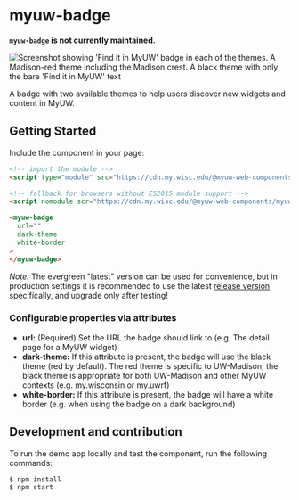 # myuw-badge

**`myuw-badge` is not currently maintained.**

![Screenshot showing 'Find it in MyUW' badge in each of the themes. A Madison-red theme including the Madison crest. A black theme with only the bare 'Find it in MyUW' text](badges.png "Badge themes")

A badge with two available themes to help users discover new widgets and content in MyUW.

## Getting Started

Include the component in your page:

```html
<!-- import the module -->
<script type="module" src="https://cdn.my.wisc.edu/@myuw-web-components/myuw-badge@latest/myuw-badge.min.mjs"></script>

<!-- fallback for browsers without ES2015 module support -->
<script nomodule scr="https://cdn.my.wisc.edu/@myuw-web-components/myuw-badge@latest/myuw-badge.min.js"></script>

<myuw-badge
  url=""
  dark-theme
  white-border
>
</myuw-badge>
```

_Note:_ The evergreen "latest" version can be used for convenience, but in production settings it is recommended to use the latest [release version](https://github.com/myuw-web-components/myuw-badge/releases) specifically, and upgrade only after testing!

### Configurable properties via attributes

- **url:** (Required) Set the URL the badge should link to (e.g. The detail page for a MyUW widget)
- **dark-theme:** If this attribute is present, the badge will use the black theme (red by default). The red theme is specific to UW-Madison; the black theme is appropriate for both UW-Madison and other MyUW contexts (e.g. my.wisconsin or my.uwrf)
- **white-border:** If this attribute is present, the badge will have a white border (e.g. when using the badge on a dark background)

## Development and contribution

To run the demo app locally and test the component, run the following commands:

```bash
$ npm install
$ npm start
```
